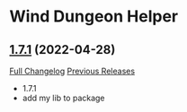 # Wind Dungeon Helper

## [1.7.1](https://github.com/fang2hou/WindDungeonHelper/tree/1.7.1) (2022-04-28)
[Full Changelog](https://github.com/fang2hou/WindDungeonHelper/compare/1.7.0...1.7.1) [Previous Releases](https://github.com/fang2hou/WindDungeonHelper/releases)

- 1.7.1  
- add my lib to package  
